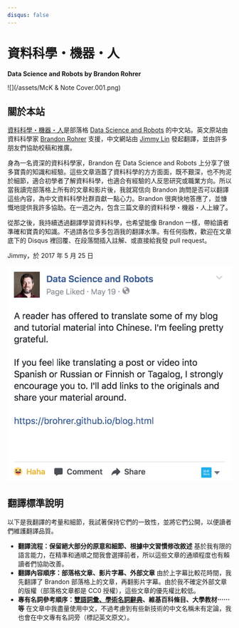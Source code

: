 ```yaml
---
disqus: false
---
```


# 資料科學・機器・人

**Data Science and Robots by Brandon Rohrer**

![](/assets/McK & Note Cover.001.png)

## 關於本站

[資料科學・機器・人](https://brohrer.mcknote.com/)是部落格 [Data Science and Robots](https://brohrer.github.io/blog.html) 的中文站。英文原站由資料科學家 [Brandon Rohrer](https://www.linkedin.com/in/brohrer/) 支援，中文網站由 [Jimmy Lin](https://www.linkedin.com/in/imjmln/) 發起翻譯，並由許多朋友們協助校稿和推廣。

身為一名資深的資料科學家，Brandon 在 Data Science and Robots 上分享了很多寶貴的知識和經驗。這些文章涵蓋了資料科學的方方面面，既不艱深，也不拘泥於細節，適合初學者了解資料科學，也適合有經驗的人反思研究或職業方向。所以當我讀完部落格上所有的文章和影片後，我就寫信向 Brandon 詢問是否可以翻譯這些內容，為中文資料科學社群貢獻一點心力。Brandon 很爽快地答應了，並慷慨地提供我許多協助。在一週之內，包含三篇文章的資料科學・機器・人上線了。

從那之後，我持續透過翻譯學習資料科學，也希望能像 Brandon 一樣，帶給讀者準確和寶貴的知識。不過請各位多多包涵我的翻譯水準。有任何指教，歡迎在文章底下的 Disqus 裡回覆、在段落間插入註解、或直接給我發 pull request。

Jimmy，於 2017 年 5 月 25 日

[![](/assets/Brandon.png)](https://www.facebook.com/DataScienceAndRobots/photos/a.289818584721644.1073741828.286053858431450/428807957489372/?type=3)

## 翻譯標準說明

以下是我翻譯的考量和細節，我試著保持它們的一致性，並將它們公開，以便讀者們維護翻譯品質。

* **翻譯流程：保留絕大部分的原意和細節、根據中文習慣修改敘述**
  基於我有限的語言能力，在精準和通順之間我會選擇前者，所以這些文章的通順程度也有賴讀者們協助改善。
* **翻譯內容順序：部落格文章、影片字幕、外部文章**
  由於上字幕比較花時間，我先翻譯了 Brandon 部落格上的文章，再翻影片字幕。由於我不確定外部文章的版權（部落格文章都是 CC0 授權），這些文章的優先權比較低。
* **專有名詞參考順序：**[**雙語詞彙、學術名詞辭典**](http://terms.naer.edu.tw)**、維基百科條目、大學教材⋯⋯等**
  在文章中我盡量使用中文，不過考慮到有些新技術的中文名稱未有定論，我也會在中文專有名詞旁（標記英文原文）。



